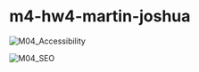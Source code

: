 # m4-hw4-martin-joshua

![M04_Accessibility](https://github.com/joshualmartin/m4-hw4-martin-joshua/assets/45828392/f0825ea6-2831-43e6-929b-b9374faaf842)

![M04_SEO](https://github.com/joshualmartin/m4-hw4-martin-joshua/assets/45828392/125eb710-3e44-46d4-b80c-d2ad39f22da0)
